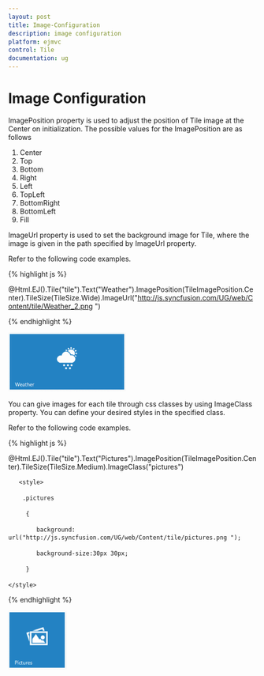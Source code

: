 ```yaml
---
layout: post
title: Image-Configuration
description: image configuration
platform: ejmvc
control: Tile
documentation: ug
---
```


# Image Configuration

ImagePosition property is used to adjust the position of Tile image at the Center on initialization. The possible values for the ImagePosition are as follows

1. Center
2. Top
3. Bottom
4. Right
5. Left
6. TopLeft
7. BottomRight
8. BottomLeft 
9. Fill

ImageUrl property is used to set the background image for Tile, where the image is given in the path specified by ImageUrl property.

Refer to the following code examples.

{% highlight js %}

@Html.EJ().Tile("tile").Text("Weather").ImagePosition(TileImagePosition.Center).TileSize(TileSize.Wide).ImageUrl("http://js.syncfusion.com/UG/web/Content/tile/Weather_2.png ")

{% endhighlight %}



![](Image-Configuration_images/Image-Configuration_img1.png)



You can give images for each tile through css classes by using ImageClass property. You can define your desired styles in the specified class.

Refer to the following code examples.

{% highlight js %}

@Html.EJ().Tile("tile").Text("Pictures").ImagePosition(TileImagePosition.Center).TileSize(TileSize.Medium).ImageClass("pictures")

       <style>

        .pictures

         {

            background: url("http://js.syncfusion.com/UG/web/Content/tile/pictures.png ");

            background-size:30px 30px;

         }

    </style>

{% endhighlight %}

![](Image-Configuration_images/Image-Configuration_img2.png)



